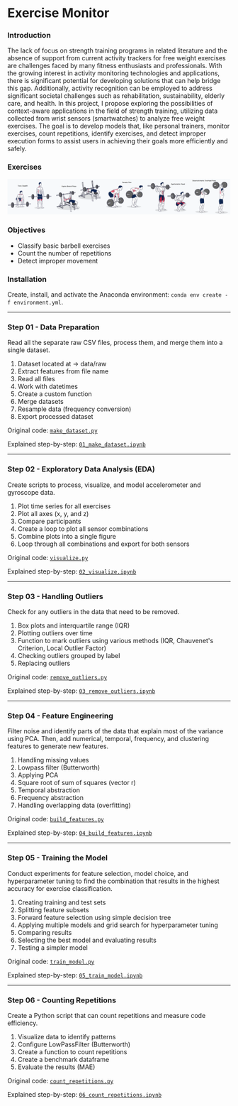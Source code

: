 # Exercise Monitor

### Introduction
The lack of focus on strength training programs in related literature and the absence of support from current activity trackers for free weight exercises are challenges faced by many fitness enthusiasts and professionals. With the growing interest in activity monitoring technologies and applications, there is significant potential for developing solutions that can help bridge this gap. Additionally, activity recognition can be employed to address significant societal challenges such as rehabilitation, sustainability, elderly care, and health. In this project, I propose exploring the possibilities of context-aware applications in the field of strength training, utilizing data collected from wrist sensors (smartwatches) to analyze free weight exercises. The goal is to develop models that, like personal trainers, monitor exercises, count repetitions, identify exercises, and detect improper execution forms to assist users in achieving their goals more efficiently and safely.

### Exercises
![exercise examples](img/exercicios_basicos.png)

### Objectives
* Classify basic barbell exercises
* Count the number of repetitions
* Detect improper movement

### Installation
Create, install, and activate the Anaconda environment: `conda env create -f environment.yml`.

---

### Step 01 - Data Preparation
Read all the separate raw CSV files, process them, and merge them into a single dataset.

1. Dataset located at → data/raw
2. Extract features from file name
3. Read all files
4. Work with datetimes
5. Create a custom function
6. Merge datasets
7. Resample data (frequency conversion)
8. Export processed dataset

Original code: [`make_dataset.py`](src/data/make_dataset.py)

Explained step-by-step: [`01_make_dataset.ipynb`](notebooks/01_make_dataset.ipynb)

---

### Step 02 - Exploratory Data Analysis (EDA)
Create scripts to process, visualize, and model accelerometer and gyroscope data.
1. Plot time series for all exercises
2. Plot all axes (x, y, and z)
3. Compare participants
4. Create a loop to plot all sensor combinations
5. Combine plots into a single figure
6. Loop through all combinations and export for both sensors

Original code: [`visualize.py`](src/visualization/visualize.py)

Explained step-by-step: [`02_visualize.ipynb`](notebooks/02_visualize.ipynb)

---

### Step 03 - Handling Outliers
Check for any outliers in the data that need to be removed.

1. Box plots and interquartile range (IQR)
2. Plotting outliers over time
3. Function to mark outliers using various methods (IQR, Chauvenet's Criterion, Local Outlier Factor)
4. Checking outliers grouped by label
5. Replacing outliers

Original code: [`remove_outliers.py`](src/features/remove_outliers.py)

Explained step-by-step: [`03_remove_outliers.ipynb`](notebooks/03_remove_outliers.ipynb)

---

### Step 04 - Feature Engineering
Filter noise and identify parts of the data that explain most of the variance using PCA. Then, add numerical, temporal, frequency, and clustering features to generate new features.

1. Handling missing values
2. Lowpass filter (Butterworth)
3. Applying PCA
4. Square root of sum of squares (vector r)
5. Temporal abstraction
6. Frequency abstraction
7. Handling overlapping data (overfitting)

Original code: [`build_features.py`](src/features/build_features.py)

Explained step-by-step: [`04_build_features.ipynb`](notebooks/04_build_features.ipynb)

---

### Step 05 - Training the Model
Conduct experiments for feature selection, model choice, and hyperparameter tuning to find the combination that results in the highest accuracy for exercise classification.

1. Creating training and test sets
2. Splitting feature subsets
3. Forward feature selection using simple decision tree
4. Applying multiple models and grid search for hyperparameter tuning
5. Comparing results
6. Selecting the best model and evaluating results
7. Testing a simpler model

Original code: [`train_model.py`](src/models/train_model.py)

Explained step-by-step: [`05_train_model.ipynb`](notebooks/05_train_model.ipynb)

---

### Step 06 - Counting Repetitions
Create a Python script that can count repetitions and measure code efficiency.

1. Visualize data to identify patterns
2. Configure LowPassFilter (Butterworth)
3. Create a function to count repetitions
4. Create a benchmark dataframe
5. Evaluate the results (MAE)

Original code: [`count_repetitions.py`](src/features/count_repetitions.py)

Explained step-by-step: [`06_count_repetitions.ipynb`](notebooks/06_count_repetitions.ipynb)
